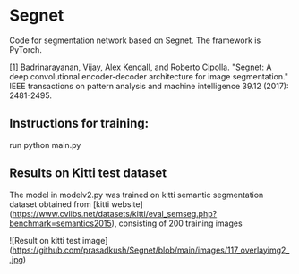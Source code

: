 # Segnet
Code for segmentation network based on Segnet. The framework is PyTorch. 

[1] Badrinarayanan, Vijay, Alex Kendall, and Roberto Cipolla. "Segnet: A deep convolutional encoder-decoder architecture for image segmentation." IEEE transactions on pattern analysis and machine intelligence 39.12 (2017): 2481-2495.

## Instructions for training:

run python main.py

## Results on Kitti test dataset 
The model in modelv2.py was trained on kitti semantic segmentation dataset obtained from [kitti website] (https://www.cvlibs.net/datasets/kitti/eval_semseg.php?benchmark=semantics2015), consisting of 200 training images

![Result on kitti test image] (https://github.com/prasadkush/Segnet/blob/main/images/117_overlayimg2_.jpg)
